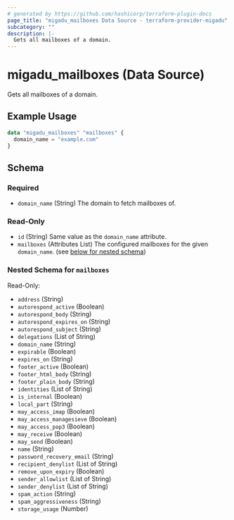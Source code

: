 ```yaml
---
# generated by https://github.com/hashicorp/terraform-plugin-docs
page_title: "migadu_mailboxes Data Source - terraform-provider-migadu"
subcategory: ""
description: |-
  Gets all mailboxes of a domain.
---
```


# migadu_mailboxes (Data Source)

Gets all mailboxes of a domain.

## Example Usage

```terraform
data "migadu_mailboxes" "mailboxes" {
  domain_name = "example.com"
}
```

<!-- schema generated by tfplugindocs -->
## Schema

### Required

- `domain_name` (String) The domain to fetch mailboxes of.

### Read-Only

- `id` (String) Same value as the `domain_name` attribute.
- `mailboxes` (Attributes List) The configured mailboxes for the given `domain_name`. (see [below for nested schema](#nestedatt--mailboxes))

<a id="nestedatt--mailboxes"></a>
### Nested Schema for `mailboxes`

Read-Only:

- `address` (String)
- `autorespond_active` (Boolean)
- `autorespond_body` (String)
- `autorespond_expires_on` (String)
- `autorespond_subject` (String)
- `delegations` (List of String)
- `domain_name` (String)
- `expirable` (Boolean)
- `expires_on` (String)
- `footer_active` (Boolean)
- `footer_html_body` (String)
- `footer_plain_body` (String)
- `identities` (List of String)
- `is_internal` (Boolean)
- `local_part` (String)
- `may_access_imap` (Boolean)
- `may_access_managesieve` (Boolean)
- `may_access_pop3` (Boolean)
- `may_receive` (Boolean)
- `may_send` (Boolean)
- `name` (String)
- `password_recovery_email` (String)
- `recipient_denylist` (List of String)
- `remove_upon_expiry` (Boolean)
- `sender_allowlist` (List of String)
- `sender_denylist` (List of String)
- `spam_action` (String)
- `spam_aggressiveness` (String)
- `storage_usage` (Number)


